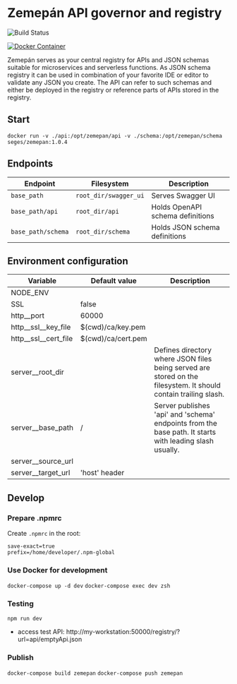 # Zemepán API governor and registry

![Build Status](https://travis-ci.org/seges/zemepan.svg?branch=master)

[![Docker Container](http://dockeri.co/image/seges/zemepan)](https://registry.hub.docker.com/u/seges/zemepan/)

Zemepán serves as your central registry for APIs and JSON schemas suitable for microservices and serverless functions. As JSON schema registry it can be used in combination of your favorite IDE or editor to validate any JSON you create. The API can refer to such schemas and either be deployed in the registry or reference parts of APIs stored in the registry.

## Start

`docker run -v ./api:/opt/zemepan/api -v ./schema:/opt/zemepan/schema seges/zemepan:1.0.4`

## Endpoints

| Endpoint           | Filesystem            | Description
| ------------------ | --------------------- | ------------
| `base_path`        | `root_dir/swagger_ui` | Serves Swagger UI
| `base_path/api`    | `root_dir/api`        | Holds OpenAPI schema definitions
| `base_path/schema` | `root_dir/schema`     | Holds JSON schema definitions


## Environment configuration

| Variable                     | Default value      | Description
| -----------------------------| ------------------ | ------------------
| NODE_ENV                     |                    |
| SSL                          | false              |
| http__port                   | 60000              |
| http__ssl__key_file          | $(cwd)/ca/key.pem  |
| http__ssl__cert_file         | $(cwd)/ca/cert.pem |
| server__root_dir             | <empty>            | Defines directory where JSON files being served are stored on the filesystem. It should contain trailing slash.
| server__base_path            | /                  | Server publishes 'api' and 'schema' endpoints from the base path. It starts with leading slash usually.
| server__source_url           |                    |
| server__target_url           | 'host' header      |

## Develop

### Prepare .npmrc

Create `.npmrc` in the root:

```
save-exact=true
prefix=/home/developer/.npm-global
```

### Use Docker for development

`docker-compose up -d dev`
`docker-compose exec dev zsh`

### Testing

`npm run dev`

* access test API: http://my-workstation:50000/registry/?url=api/emptyApi.json

### Publish

`docker-compose build zemepan`
`docker-compose push zemepan`

